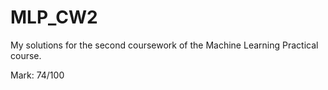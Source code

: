 # MLP_CW2

My solutions for the second coursework of the Machine Learning Practical course.

Mark: 74/100
